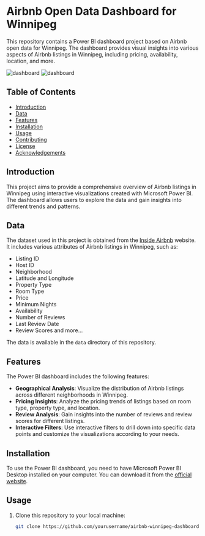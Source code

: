 # Airbnb Open Data Dashboard for Winnipeg

This repository contains a Power BI dashboard project based on Airbnb open data for Winnipeg. The dashboard provides visual insights into various aspects of Airbnb listings in Winnipeg, including pricing, availability, location, and more.

![dashboard](./images/Screenshot%202024-06-08%20at%2011.52.52 PM.png)
![dashboard](./images/Screenshot%202024-06-08%20at%2011.57.05 PM.png)

## Table of Contents

- [Introduction](#introduction)
- [Data](#data)
- [Features](#features)
- [Installation](#installation)
- [Usage](#usage)
- [Contributing](#contributing)
- [License](#license)
- [Acknowledgements](#acknowledgements)

## Introduction

This project aims to provide a comprehensive overview of Airbnb listings in Winnipeg using interactive visualizations created with Microsoft Power BI. The dashboard allows users to explore the data and gain insights into different trends and patterns.

## Data

The dataset used in this project is obtained from the [Inside Airbnb](https://insideairbnb.com/get-the-data/) website. It includes various attributes of Airbnb listings in Winnipeg, such as:

- Listing ID
- Host ID
- Neighborhood
- Latitude and Longitude
- Property Type
- Room Type
- Price
- Minimum Nights
- Availability
- Number of Reviews
- Last Review Date
- Review Scores
and more...

The data is available in the `data` directory of this repository.

## Features

The Power BI dashboard includes the following features:

- **Geographical Analysis**: Visualize the distribution of Airbnb listings across different neighborhoods in Winnipeg.
- **Pricing Insights**: Analyze the pricing trends of listings based on room type, property type, and location.
- **Review Analysis**: Gain insights into the number of reviews and review scores for different listings.
- **Interactive Filters**: Use interactive filters to drill down into specific data points and customize the visualizations according to your needs.

## Installation

To use the Power BI dashboard, you need to have Microsoft Power BI Desktop installed on your computer. You can download it from the [official website](https://powerbi.microsoft.com/desktop/).

## Usage

1. Clone this repository to your local machine:
   ```bash
   git clone https://github.com/yourusername/airbnb-winnipeg-dashboard.git
